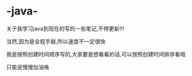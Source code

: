 # -java-
关于我学习java到现在的写的一些笔记,不停更新!!!

当然,因为是全程手敲,所以速度不一定很快

我是按照创建时间顺序写的,大家要是想看看的话,可以按照创建时间排序看哦

只能说慢慢加油咯

